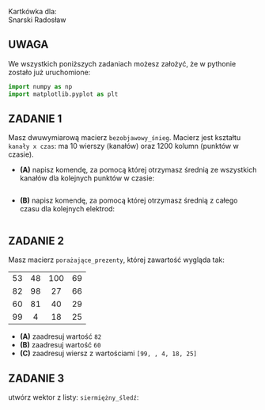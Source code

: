 Kartkówka dla:  
Snarski Radosław

## UWAGA
We wszystkich poniższych zadaniach możesz założyć, że w pythonie zostało już uruchomione:
```python
import numpy as np
import matplotlib.pyplot as plt
```

## ZADANIE 1  

Masz dwuwymiarową macierz `bezobjawowy_śnieg`. Macierz jest kształtu `kanały x czas`: ma 10 wierszy (kanałów) oraz 1200 kolumn (punktów w czasie).
* **(A)** napisz komendę, za pomocą której otrzymasz średnią ze wszystkich kanałów dla kolejnych punktów w czasie:
```

```
* **(B)** napisz komendę, za pomocą której otrzymasz średnią z całego czasu dla kolejnych elektrod:
```

```

## ZADANIE 2  

Masz macierz `porażające_prezenty`, której zawartość wygląda tak:
<table>
<tr>
<td align="center"> 53 </td>
<td align="center"> 48 </td>
<td align="center"> 100 </td>
<td align="center"> 69 </td>
</tr>
<tr>
<td align="center"> 82 </td>
<td align="center"> 98 </td>
<td align="center"> 27 </td>
<td align="center"> 66 </td>
</tr>
<tr>
<td align="center"> 60 </td>
<td align="center"> 81 </td>
<td align="center"> 40 </td>
<td align="center"> 29 </td>
</tr>
<tr>
<td align="center"> 99 </td>
<td align="center"> 4 </td>
<td align="center"> 18 </td>
<td align="center"> 25 </td>
</tr>
</table>

* **(A)** zaadresuj wartość `82`
* **(B)** zaadresuj wartość `60`
* **(C)** zaadresuj wiersz z wartościami `[99, , 4, 18, 25]`

## ZADANIE 3  

utwórz wektor z listy: `siermiężny_śledź`:
```

```

